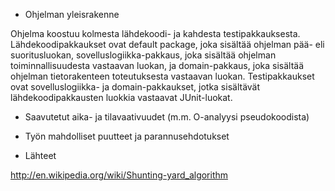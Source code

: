 - Ohjelman yleisrakenne

Ohjelma koostuu kolmesta lähdekoodi- ja kahdesta testipakkauksesta. Lähdekoodipakkaukset ovat default package, joka sisältää ohjelman pää- eli suoritusluokan, sovelluslogiikka-pakkaus, joka sisältää ohjelman toiminnallisuudesta vastaavan luokan, ja domain-pakkaus, joka sisältää ohjelman tietorakenteen toteutuksesta vastaavan luokan. Testipakkaukset ovat sovelluslogiikka- ja domain-pakkaukset, jotka sisältävät lähdekoodipakkausten luokkia vastaavat JUnit-luokat.

- Saavutetut aika- ja tilavaativuudet (m.m. O-analyysi pseudokoodista)



- Työn mahdolliset puutteet ja parannusehdotukset



- Lähteet

http://en.wikipedia.org/wiki/Shunting-yard_algorithm
